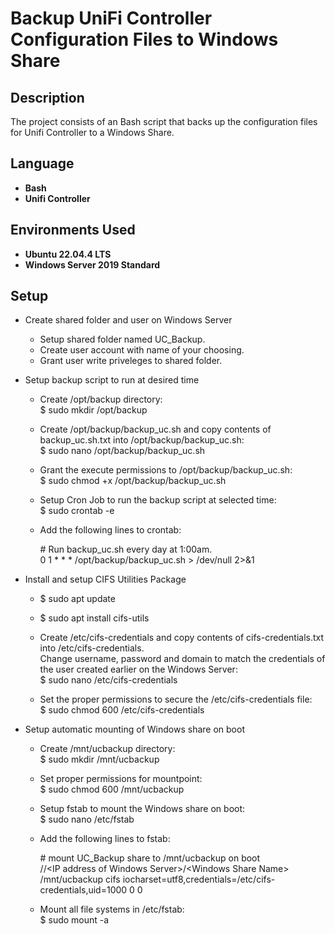 <h1>Backup UniFi Controller Configuration Files to Windows Share</h1>


<h2>Description</h2>
The project consists of an Bash script that backs up the configuration files for Unifi Controller to a Windows Share.<br/>

<h2>Language</h2>

- <b>Bash</b>
- <b>Unifi Controller</b>

<h2>Environments Used </h2>

- <b>Ubuntu 22.04.4 LTS</b>
- <b>Windows Server 2019 Standard</b>

<h2>Setup</h2>

- Create shared folder and user on Windows Server</br>
  - Setup shared folder named UC_Backup.
  - Create user account with name of your choosing.
  - Grant user write priveleges to shared folder.

- Setup backup script to run at desired time</br>
  - Create /opt/backup directory:</br>
    $ sudo mkdir /opt/backup

  - Create /opt/backup/backup_uc.sh and copy contents of backup_uc.sh.txt into /opt/backup/backup_uc.sh:</br>
    $ sudo nano /opt/backup/backup_uc.sh

  - Grant the execute permissions to /opt/backup/backup_uc.sh:</br>
    $ sudo chmod +x /opt/backup/backup_uc.sh

  - Setup Cron Job to run the backup script at selected time:</br>
    $ sudo crontab -e

  - Add the following lines to crontab:

    <span>#</span> Run backup_uc.sh every day at 1:00am.</br>
    0 1 * * * /opt/backup/backup_uc.sh > /dev/null 2>&1

- Install and setup CIFS Utilities Package</br>
  - $ sudo apt update
  - $ sudo apt install cifs-utils
    
  - Create /etc/cifs-credentials and copy contents of cifs-credentials.txt into /etc/cifs-credentials.</br>
    Change username, password and domain to match the credentials of the user created earlier on the Windows Server:</br>
    $ sudo nano /etc/cifs-credentials
    
  - Set the proper permissions to secure the /etc/cifs-credentials file:</br>
    $ sudo chmod 600 /etc/cifs-credentials

- Setup automatic mounting of Windows share on boot</br>
  - Create /mnt/ucbackup directory:</br>
    $ sudo mkdir /mnt/ucbackup
    
  - Set proper permissions for mountpoint:</br>
    $ sudo chmod 600 /mnt/ucbackup
    
  - Setup fstab to mount the Windows share on boot:</br>
    $ sudo nano /etc/fstab

  - Add the following lines to fstab:</br>
  
    <span>#</span> mount UC_Backup share to /mnt/ucbackup on boot<br/>
    //\<IP address of Windows Server>/\<Windows Share Name> /mnt/ucbackup cifs iocharset=utf8,credentials=/etc/cifs-credentials,uid=1000 0 0
    
  - Mount all file systems in /etc/fstab:</br>
    $ sudo mount -a
<br />
<br />

<!--
 ```diff
- text in red
+ text in green
! text in orange
# text in gray
@@ text in purple (and bold)@@
```
--!>
